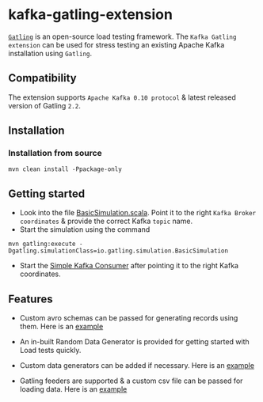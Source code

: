 kafka-gatling-extension
=======================

[`Gatling`](http://gatling.io/#/) is an open-source load testing framework.
The `Kafka Gatling extension` can be used for stress testing an existing Apache Kafka installation using `Gatling`.


## Compatibility

The extension supports `Apache Kafka 0.10 protocol` & latest released version of Gatling `2.2`.

## Installation

### Installation from source

```
mvn clean install -Ppackage-only
```

## Getting started

- Look into the file [BasicSimulation.scala](src/test/scala/io/gatling/simulation/BasicSimulation.scala). Point it to the right `Kafka Broker coordinates` & provide the correct Kafka `topic` name.
- Start the simulation using the command

```
mvn gatling:execute -Dgatling.simulationClass=io.gatling.simulation.BasicSimulation
```

- Start the [Simple Kafka Consumer](src/test/scala/io/gatling/consumer/SimpleKafkaConsumer.scala) after pointing it to the right Kafka coordinates.

## Features

- Custom avro schemas can be passed for generating records using them. Here is an [example](src/test/scala/io/gatling/simulation/SimulationWithAvroSchema.scala)

- An in-built Random Data Generator is provided for getting started with Load tests quickly.

- Custom data generators can be added if necessary. Here is an [example](src/test/scala/io/gatling/simulation/SimulationWithCustomData.scala)

- Gatling feeders are supported & a custom csv file can be passed for loading data. Here is an [example](src/test/scala/io/gatling/simulation/FeederByteArraySimulation.scala)

